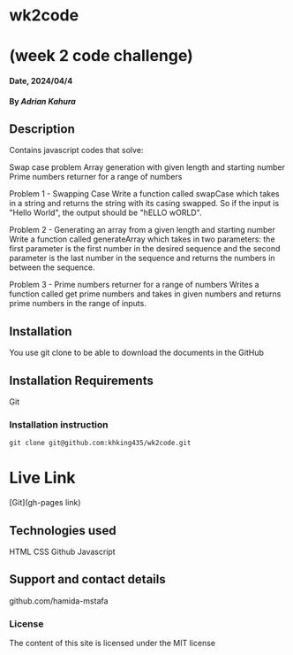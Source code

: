 # wk2code
# (week 2 code challenge)

#### Date, 2024/04/4

#### By *Adrian Kahura*

## Description
Contains javascript codes that solve:

Swap case problem
Array generation with given length and starting number
Prime numbers returner for a range of numbers


Problem 1 - Swapping Case
Write a function called swapCase which takes in a string and returns the string with its casing swapped. So if the input is "Hello World", the output should be "hELLO wORLD".

Problem 2 - Generating an array from a given length and starting number
Write a function called generateArray which takes in two parameters: the first parameter is the first number in the desired sequence and the second parameter is the last number in the sequence and returns the numbers in between the sequence.

Problem 3 - Prime numbers returner for a range of numbers
Writes a function called get prime numbers and takes in given numbers and returns prime numbers in the range of inputs.



## Installation
You use git clone to be able to download the documents in the GitHub

## Installation Requirements
Git

### Installation instruction
```
git clone git@github.com:khking435/wk2code.git

```

# Live Link
[Git](gh-pages link)

## Technologies used
HTML
CSS
Github
Javascript

## Support and contact details
github.com/hamida-mstafa

### License
The content of this site is licensed under the MIT license
